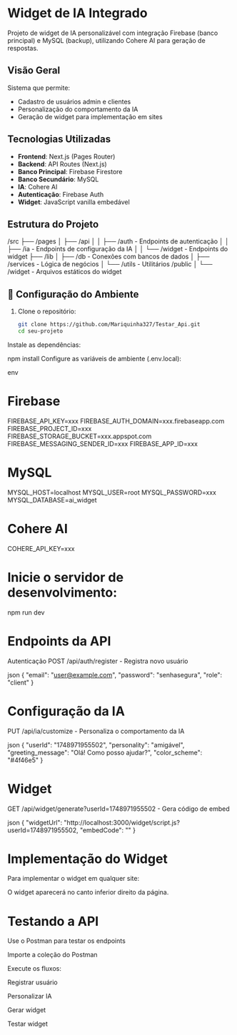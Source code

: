 # Widget de IA Integrado

Projeto de widget de IA personalizável com integração Firebase (banco principal) e MySQL (backup), utilizando Cohere AI para geração de respostas.

## Visão Geral

Sistema que permite:
- Cadastro de usuários admin e clientes
- Personalização do comportamento da IA
- Geração de widget para implementação em sites


##  Tecnologias Utilizadas

- **Frontend**: Next.js (Pages Router)
- **Backend**: API Routes (Next.js)
- **Banco Principal**: Firebase Firestore
- **Banco Secundário**: MySQL
- **IA**: Cohere AI
- **Autenticação**: Firebase Auth
- **Widget**: JavaScript vanilla embedável

##  Estrutura do Projeto
/src
├── /pages
│ ├── /api
│ │ ├── /auth - Endpoints de autenticação
│ │ ├── /ia - Endpoints de configuração da IA
│ │ └── /widget - Endpoints do widget
├── /lib
│ ├── /db - Conexões com bancos de dados
│ ├── /services - Lógica de negócios
│ └── /utils - Utilitários
/public
│ └── /widget - Arquivos estáticos do widget



## 🔧 Configuração do Ambiente

1. Clone o repositório:
   ```bash
   git clone https://github.com/Mariquinha327/Testar_Api.git
   cd seu-projeto
Instale as dependências:

npm install
Configure as variáveis de ambiente (.env.local):

env
# Firebase
FIREBASE_API_KEY=xxx
FIREBASE_AUTH_DOMAIN=xxx.firebaseapp.com
FIREBASE_PROJECT_ID=xxx
FIREBASE_STORAGE_BUCKET=xxx.appspot.com
FIREBASE_MESSAGING_SENDER_ID=xxx
FIREBASE_APP_ID=xxx

# MySQL
MYSQL_HOST=localhost
MYSQL_USER=root
MYSQL_PASSWORD=xxx
MYSQL_DATABASE=ai_widget

# Cohere AI
COHERE_API_KEY=xxx


# Inicie o servidor de desenvolvimento:
npm run dev


# Endpoints da API
Autenticação
POST /api/auth/register - Registra novo usuário

json
{
  "email": "user@example.com",
  "password": "senhasegura",
  "role": "client"
}


# Configuração da IA
PUT /api/ia/customize - Personaliza o comportamento da IA

json
{
  "userId": "1748971955502",
  "personality": "amigável",
  "greeting_message": "Olá! Como posso ajudar?",
  "color_scheme": "#4f46e5"
}



# Widget
GET /api/widget/generate?userId=1748971955502 - Gera código de embed

json
{
  "widgetUrl": "http://localhost:3000/widget/script.js?userId=1748971955502,
  "embedCode": "<script src='...' defer></script>"
}


# Implementação do Widget
Para implementar o widget em qualquer site:


<script src="URL_DO_SEU_WIDGET" defer></script>
O widget aparecerá no canto inferior direito da página.

# Testando a API
Use o Postman para testar os endpoints

Importe a coleção do Postman

Execute os fluxos:

Registrar usuário

Personalizar IA

Gerar widget

Testar widget
